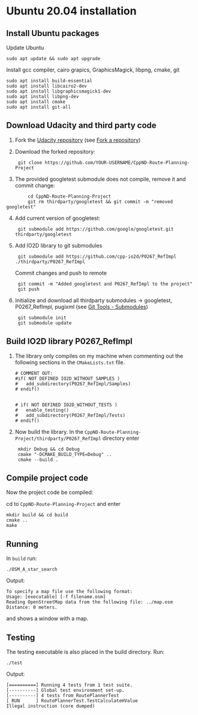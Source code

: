 # Ubuntu 20.04 installation

## Install Ubuntu packages
Update Ubuntu

    sudo apt update && sudo apt upgrade

Install gcc compiler, cairo grapics, GraphicsMagick, libpng, cmake, git

    sudo apt install build-essential
    sudo apt install libcairo2-dev
    sudo apt install libgraphicsmagick1-dev
    sudo apt install libpng-dev
    sudo apt install cmake
    sudo apt install git-all
  
## Download Udacity and third party code 
1. Fork the [Udacity repository](https://github.com/udacity/CppND-Route-Planning-Project) (see [Fork a repository](https://docs.github.com/en/pull-requests/collaborating-with-pull-requests/working-with-forks/fork-a-repo))

2. Download the forked repository: 
    
        git clone https://github.com/YOUR-USERNAME/CppND-Route-Planning-Project

3. The provided googletest submodule does not compile, remove it and commit change:
```
        cd CppND-Route-Planning-Project
        git rm thirdparty/googletest && git commit -m "removed googletest"
```
4. Add current version of googletest:

        git submodule add https://github.com/google/googletest.git thirdparty/googletest

5. Add IO2D library to git submodules
        
        git submodule add https://github.com/cpp-io2d/P0267_RefImpl ./thirdparty/P0267_RefImpl

    Commit changes and push to remote
    
        git commit -m "Added googletest and P0267_RefImpl to the project"
        git push

4. Initialize and download all thirdparty submodules -> googletest, P0267_RefImpl, pugixml (see [Git Tools - Submodules](https://git-scm.com/book/en/v2/Git-Tools-Submodules))

        git submodule init
        git submodule update


## Build IO2D library P0267_RefImpl
1. The library only compiles on my machine when commenting out the following sections in the `CMakeLists.txt` file.

    ```
    # COMMENT OUT: 
    #if( NOT DEFINED IO2D_WITHOUT_SAMPLES )
    # 	add_subdirectory(P0267_RefImpl/Samples)
    # endif()


    # if( NOT DEFINED IO2D_WITHOUT_TESTS )
    # 	enable_testing()
    # 	add_subdirectory(P0267_RefImpl/Tests)
    # endif()
    ```

2. Now build the library. In the `CppND-Route-Planning-Project/thirdparty/P0267_RefImpl` directory enter

        mkdir Debug && cd Debug
        cmake "-DCMAKE_BUILD_TYPE=Debug" ..
        cmake --build .


## Compile project code
Now the project code be compiled:

cd to `CppND-Route-Planning-Project` and enter

    mkdir build && cd build
    cmake ..
    make


## Running
In `build` run:

    ./OSM_A_star_search 

Output:
```
To specify a map file use the following format: 
Usage: [executable] [-f filename.osm]
Reading OpenStreetMap data from the following file: ../map.osm
Distance: 0 meters.
```
and shows a window with a map.

## Testing
The testing executable is also placed in the build directory. Run:

    ./test

Output:
```Running main() from /home/dluchten/tmp/CppND-Route-Planning-Project/thirdparty/googletest/googletest/src/gtest_main.cc
[==========] Running 4 tests from 1 test suite.
[----------] Global test environment set-up.
[----------] 4 tests from RoutePlannerTest
[ RUN      ] RoutePlannerTest.TestCalculateHValue
Illegal instruction (core dumped)
```



